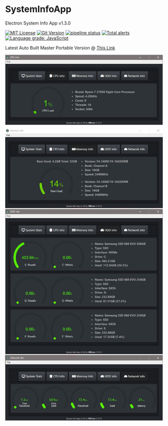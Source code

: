 # SystemInfoApp
Electron System Info App v1.3.0

[![MIT License](https://img.shields.io/github/license/nrpatten/SysInfoApp.svg?color=success)](https://github.com/nrpatten/SysInfoApp/blob/master/LICENSE)
[![Git Version](https://img.shields.io/github/package-json/v/nrpatten/SysinfoApp.svg?color=success)](https://github.com/nrpatten/SysInfoApp)
[![pipeline status](https://img.shields.io/gitlab/pipeline/nrpatten/SysInfoApp.svg)](https://gitlab.com/nrpatten/SysInfoApp/commits/master)
[![Total alerts](https://img.shields.io/lgtm/alerts/g/nrpatten/SysInfoApp.svg?logo=lgtm&logoWidth=18)](https://lgtm.com/projects/g/nrpatten/SysInfoApp/alerts/)
[![Language grade: JavaScript](https://img.shields.io/lgtm/grade/javascript/g/nrpatten/SysInfoApp.svg?logo=lgtm&logoWidth=18)](https://lgtm.com/projects/g/nrpatten/SysInfoApp/context:javascript)

Latest Auto Built Master Portable Version @ [This Link](https://gitlab.com/nrpatten/SysInfoApp/-/jobs/artifacts/master/download?job=builds)

![CPU](pics/CPU.jpg)
![RAM](pics/RAM.jpg)
![HDD](pics/HDD.jpg)
![NET](pics/NET.jpg)